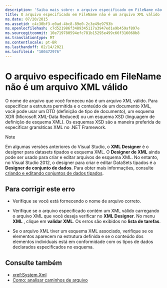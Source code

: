 ```yaml
---
description: 'Saiba mais sobre: o arquivo especificado em FileName não é um arquivo XML válido'
title: O arquivo especificado em FileName não é um arquivo XML válido
ms.date: 07/20/2015
ms.assetid: c4c30bf3-e0ad-4bc8-89e0-2c3e49e9793b
ms.openlocfilehash: c7d521986f3489345117a3947ed1e9b459af897e
ms.sourcegitcommit: 10e719780594efc781b15295e499c66f316068b8
ms.translationtype: MT
ms.contentlocale: pt-BR
ms.lasthandoff: 02/14/2021
ms.locfileid: "100472976"
---
```

# <a name="file-specified-in-filename-is-not-a-valid-xml-file"></a>O arquivo especificado em FileName não é um arquivo XML válido

O nome de arquivo que você forneceu não é um arquivo XML válido. Para especificar a estrutura permitida e o conteúdo de um documento XML, você pode usar um DTD (definição de tipo de documento), um esquema XDR (Microsoft XML-Data Reduced) ou um esquema XSD (linguagem de definição de esquema XML). Os esquemas XSD são a maneira preferida de especificar gramáticas XML no .NET Framework.

> [!NOTE]
> Em algumas versões anteriores do Visual Studio, o **XML Designer** é o designer para datasets tipados e esquema XML. O **Designer de XML** ainda pode ser usado para criar e editar arquivos de esquema XML. No entanto, no Visual Studio 2012, o designer para criar e editar DataSets tipados é a **Designer de conjunto de dados**. Para obter mais informações, consulte [criando e editando conjuntos de dados tipados](/previous-versions/visualstudio/visual-studio-2013/314t4see(v=vs.120)).

## <a name="to-correct-this-error"></a>Para corrigir este erro

- Verifique se você está fornecendo o nome de arquivo correto.

- Verifique se o arquivo especificado contém um XML válido carregando o arquivo XML que você deseja verificar no **XML Designer**. No menu **XML** , clique em **validar XML**. Os erros são exibidos no **lista de tarefas**.

- Se o arquivo XML tiver um esquema XML associado, verifique se os elementos aparecem na estrutura definida e se o conteúdo dos elementos individuais está em conformidade com os tipos de dados declarados especificados no esquema.

## <a name="see-also"></a>Consulte também

- <xref:System.Xml>
- [Como: analisar caminhos de arquivo](../developing-apps/programming/drives-directories-files/how-to-parse-file-paths.md)

